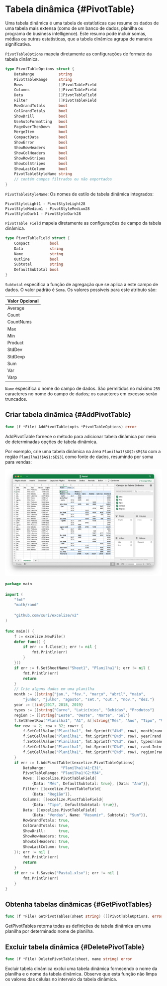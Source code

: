 # Tabela dinâmica {#PivotTable}

Uma tabela dinâmica é uma tabela de estatísticas que resume os dados de uma tabela mais extensa (como de um banco de dados, planilha ou programa de business intelligence). Este resumo pode incluir somas, médias ou outras estatísticas, que a tabela dinâmica agrupa de maneira significativa.

`PivotTableOptions` mapeia diretamente as configurações de formato da tabela dinâmica.

```go
type PivotTableOptions struct {
    DataRange           string
    PivotTableRange     string
    Rows                []PivotTableField
    Columns             []PivotTableField
    Data                []PivotTableField
    Filter              []PivotTableField
    RowGrandTotals      bool
    ColGrandTotals      bool
    ShowDrill           bool
    UseAutoFormatting   bool
    PageOverThenDown    bool
    MergeItem           bool
    CompactData         bool
    ShowError           bool
    ShowRowHeaders      bool
    ShowColHeaders      bool
    ShowRowStripes      bool
    ShowColStripes      bool
    ShowLastColumn      bool
    PivotTableStyleName string
    // contém campos filtrados ou não exportados
}
```

`PivotTableStyleName`: Os nomes de estilo de tabela dinâmica integrados:

```text
PivotStyleLight1 - PivotStyleLight28
PivotStyleMedium1 - PivotStyleMedium28
PivotStyleDark1 - PivotStyleDark28
```

`PivotTable Field` mapeia diretamente as configurações de campo da tabela dinâmica.

```go
type PivotTableField struct {
    Compact         bool
    Data            string
    Name            string
    Outline         bool
    Subtotal        string
    DefaultSubtotal bool
}
```

`Subtotal` especifica a função de agregação que se aplica a este campo de dados. O valor padrão é `Soma`. Os valores possíveis para este atributo são:

|Valor Opcional|
|---|
|Average|
|Count|
|CountNums|
|Max|
|Min|
|Product|
|StdDev|
|StdDevp|
|Sum|
|Var|
|Varp|

`Name` especifica o nome do campo de dados. São permitidos no máximo `255` caracteres no nome do campo de dados; os caracteres em excesso serão truncados.

## Criar tabela dinâmica {#AddPivotTable}

```go
func (f *File) AddPivotTable(opts *PivotTableOptions) error
```

AddPivotTable fornece o método para adicionar tabela dinâmica por meio de determinadas opções de tabela dinâmica.

Por exemplo, crie uma tabela dinâmica na área `Planilha1!$G$2:$M$34` com a região `Planilha1!$A$1:$E$31` como fonte de dados, resumindo por soma para vendas:

<p align="center"><img width="1138" src="./images/pivot_table_01.png" alt="criar tabela dinâmica com Excelize usando Go"></p>

```go
package main

import (
    "fmt"
    "math/rand"

    "github.com/xuri/excelize/v2"
)

func main() {
    f := excelize.NewFile()
    defer func() {
        if err := f.Close(); err != nil {
            fmt.Println(err)
        }
    }()
    if err := f.SetSheetName("Sheet1", "Planilha1"); err != nil {
        fmt.Println(err)
        return
    }
    // Crie alguns dados em uma planilha
    month := []string{"jan.", "fev.", "março", "abril", "maio",
        "junho", "julho", "agosto", "set.", "out.", "nov.", "dez."}
    year := []int{2017, 2018, 2019}
    types := []string{"Carne", "Laticínios", "Bebidas", "Produtos"}
    region := []string{"Leste", "Oeste", "Norte", "Sul"}
    f.SetSheetRow("Planilha1", "A1", &[]string{"Mês", "Ano", "Tipo", "Vendas", "Região"})
    for row := 2; row < 32; row++ {
        f.SetCellValue("Planilha1", fmt.Sprintf("A%d", row), month[rand.Intn(12)])
        f.SetCellValue("Planilha1", fmt.Sprintf("B%d", row), year[rand.Intn(3)])
        f.SetCellValue("Planilha1", fmt.Sprintf("C%d", row), types[rand.Intn(4)])
        f.SetCellValue("Planilha1", fmt.Sprintf("D%d", row), rand.Intn(5000))
        f.SetCellValue("Planilha1", fmt.Sprintf("E%d", row), region[rand.Intn(4)])
    }
    if err := f.AddPivotTable(&excelize.PivotTableOptions{
        DataRange:       "Planilha1!A1:E31",
        PivotTableRange: "Planilha1!G2:M34",
        Rows: []excelize.PivotTableField{
            {Data: "Mês", DefaultSubtotal: true}, {Data: "Ano"}},
        Filter: []excelize.PivotTableField{
            {Data: "Região"}},
        Columns: []excelize.PivotTableField{
            {Data: "Tipo", DefaultSubtotal: true}},
        Data: []excelize.PivotTableField{
            {Data: "Vendas", Name: "Resumir", Subtotal: "Sum"}},
        RowGrandTotals: true,
        ColGrandTotals: true,
        ShowDrill:      true,
        ShowRowHeaders: true,
        ShowColHeaders: true,
        ShowLastColumn: true,
    }); err != nil {
        fmt.Println(err)
        return
    }
    if err := f.SaveAs("Pasta1.xlsx"); err != nil {
        fmt.Println(err)
    }
}
```

## Obtenha tabelas dinâmicas {#GetPivotTables}

```go
func (f *File) GetPivotTables(sheet string) ([]PivotTableOptions, error)
```

GetPivotTables retorna todas as definições de tabela dinâmica em uma planilha por determinado nome de planilha.

## Excluir tabela dinâmica {#DeletePivotTable}

```go
func (f *File) DeletePivotTable(sheet, name string) error
```

Excluir tabela dinâmica exclui uma tabela dinâmica fornecendo o nome da planilha e o nome da tabela dinâmica. Observe que esta função não limpa os valores das células no intervalo da tabela dinâmica.
